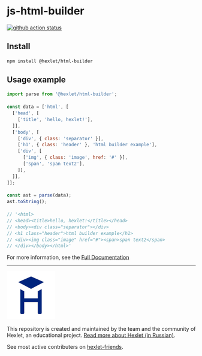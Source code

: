 # js-html-builder

[![github action status](https://github.com/hexlet-components/js-html-builder/workflows/Node%20CI/badge.svg)](../../actions)

## Install

```sh
npm install @hexlet/html-builder
```

## Usage example

```javascript
import parse from '@hexlet/html-builder';

const data = ['html', [
  ['head', [
    ['title', 'hello, hexlet!'],
  ]],
  ['body', [
    ['div', { class: 'separator' }],
    ['h1', { class: 'header' }, 'html builder example'],
    ['div', [
      ['img', { class: 'image', href: '#' }],
      ['span', 'span text2'],
    ]],
  ]],
]];

const ast = parse(data);
ast.toString();

// '<html>
// <head><title>hello, hexlet!</title></head>
// <body><div class="separator"></div>
// <h1 class="header">html builder example</h1>
// <div><img class="image" href="#"><span>span text2</span>
// </div></body></html>'
```

For more information, see the [Full Documentation](docs)

---

[![Hexlet Ltd. logo](https://raw.githubusercontent.com/Hexlet/assets/master/images/hexlet_logo128.png)](https://hexlet.io?utm_source=github&utm_medium=link&utm_campaign=js-html-builder)

This repository is created and maintained by the team and the community of Hexlet, an educational project. [Read more about Hexlet (in Russian)](https://hexlet.io?utm_source=github&utm_medium=link&utm_campaign=js-html-builder).

See most active contributers on [hexlet-friends](https://friends.hexlet.io/).

